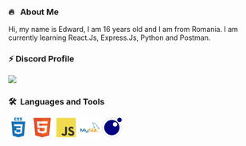 ### 🔥 &nbsp; About Me
Hi, my name is Edward, I am 16 years old and I am from Romania. I am currently learning React.Js, Express.Js, Python and Postman.

### ⚡ Discord Profile
<img src="https://discord.c99.nl/widget/theme-1/681070492039643249.png"/>

### 🛠 &nbsp;Languages and Tools
<img src="https://github.com/devicons/devicon/blob/master/icons/css3/css3-plain-wordmark.svg"  title="CSS3" alt="CSS" width="40" height="40"/>&nbsp;
<img src="https://github.com/devicons/devicon/blob/master/icons/html5/html5-original.svg" title="HTML5" alt="HTML" width="40" height="40"/>&nbsp;
<img src="https://github.com/devicons/devicon/blob/master/icons/javascript/javascript-original.svg" title="JavaScript" alt="JavaScript" width="40" height="40"/>&nbsp;
<img src="https://github.com/devicons/devicon/blob/master/icons/mysql/mysql-original-wordmark.svg" title="MySQL"  alt="MySQL" width="40" height="40"/>
<img src="https://github.com/devicons/devicon/blob/master/icons/lua/lua-original.svg" title="Lua"  alt="Lua" width="40" height="40"/>
